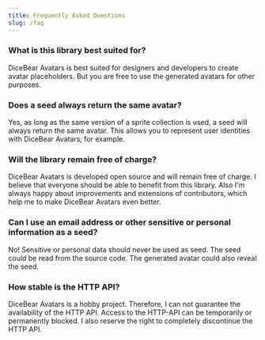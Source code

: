 ```yaml
---
title: Frequently Asked Questions
slug: /faq
---
```


### What is this library best suited for?

DiceBear Avatars is best suited for designers and developers to create avatar placeholders. But you are free to use the
generated avatars for other purposes.

### Does a seed always return the same avatar?

Yes, as long as the same version of a sprite collection is used, a seed will always return the same avatar. This allows
you to represent user identities with DiceBear Avatars, for example.

### Will the library remain free of charge?

DiceBear Avatars is developed open source and will remain free of charge. I believe that everyone should be able to
benefit from this library. Also I'm always happy about improvements and extensions of contributors, which help me to
make DiceBear Avatars even better.

### Can I use an email address or other sensitive or personal information as a seed?

No! Sensitive or personal data should never be used as seed. The seed could be read from the source code. The generated
avatar could also reveal the seed.

### How stable is the HTTP API?

DiceBear Avatars is a hobby project. Therefore, I can not guarantee the availability of the HTTP API. Access to the
HTTP-API can be temporarily or permanently blocked. I also reserve the right to completely discontinue the HTTP API.
